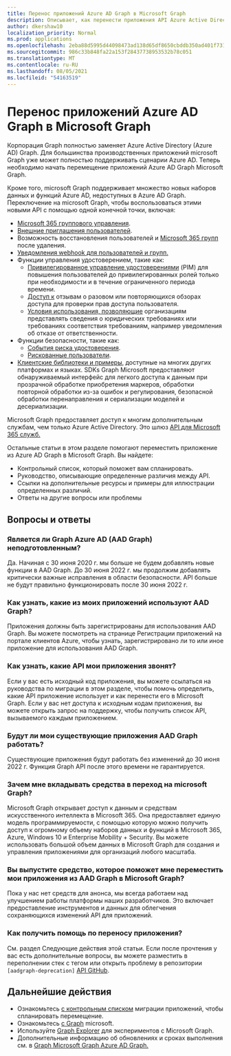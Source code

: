 ```yaml
---
title: Перенос приложений Azure AD Graph в Microsoft Graph
description: Описывает, как перенести приложения API Azure Active Directory (Azure AD) в API Microsoft Graph API.
author: dkershaw10
localization_priority: Normal
ms.prod: applications
ms.openlocfilehash: 2eba88d5995d44098473ad138d65df8650cbddb350ad401f731238b8c381be2b
ms.sourcegitcommit: 986c33b848fa22a153f28437738953532b78c051
ms.translationtype: MT
ms.contentlocale: ru-RU
ms.lasthandoff: 08/05/2021
ms.locfileid: "54163519"
---
```

# <a name="migrate-azure-ad-graph-apps-to-microsoft-graph"></a>Перенос приложений Azure AD Graph в Microsoft Graph

Корпорация Graph полностью заменяет Azure Active Directory (Azure AD) Graph. Для большинства производственных приложений microsoft Graph уже может полностью поддерживать сценарии Azure AD. Теперь необходимо начать перемещение приложений Azure AD Graph Microsoft Graph.

Кроме того, microsoft Graph поддерживает множество новых наборов данных и функций Azure AD, недоступных в Azure AD Graph. Переключение на microsoft Graph, чтобы воспользоваться этими новыми API с помощью одной конечной точки, включая:

- [Microsoft 365 группового управления](/graph/office365-groups-concept-overview).
- [Внешние приглашения пользователей](/graph/api/resources/invitation?view=graph-rest-1.0).
- Возможность восстановления пользователей и [Microsoft 365 групп](/graph/api/resources/directory?view=graph-rest-1.0) после удаления.
- [Уведомления webhook для пользователей и групп.](/graph/webhooks?toc=./ref/toc.json&view=graph-rest-1.0)
- Функции управления удостоверением, такие как:
  - [Привилегированное управление удостоверениями](/graph/api/resources/privilegedidentitymanagement-root?view=graph-rest-beta) (PIM) для повышения пользователей до привилегированных ролей только при необходимости и в течение ограниченного периода времени.
  - [Доступ к](/graph/api/resources/accessreviews-root?view=graph-rest-beta) отзывам о разовом или повторяющихся обзорах доступа для проверки прав доступа пользователя.
  - [Условия использования, позволяющие](/graph/api/resources/accessreviews-root?view=graph-rest-beta) организациям представлять сведения о юридических требованиях или требованиях соответствия требованиям, например уведомления об отказе от ответственности.
- Функции безопасности, такие как:
  - [События риска удостоверения](/graph/api/resources/identityriskevent?view=graph-rest-beta).
  - [Рискованные пользователи](/graph/api/resources/riskyuser?view=graph-rest-beta).
- [Клиентские библиотеки и примеры,](/graph/) доступные на многих других платформах и языках. SDKs Graph Microsoft предоставляют обнаруживаемый интерфейс для легкого доступа к данным при прозрачной обработке приобретения маркеров, обработки повторной обработки из-за ошибок и регулирования, безопасной обработки перенаправления и сериализации моделей и десериализации.

Microsoft Graph предоставляет доступ к многим дополнительным службам, чем только Azure Active Directory. Это шлюз [API для Microsoft 365 служб.](/graph/)

Остальные статьи в этом разделе помогают переместить приложение из Azure AD Graph в Microsoft Graph. Вы найдете:

- Контрольный список, который поможет вам спланировать.
- Руководство, описывающие определенные различия между API.
- Ссылки на дополнительные ресурсы и примеры для иллюстрации определенных различий.
- Ответы на другие вопросы или проблемы


## <a name="frequently-asked-questions-faq"></a>Вопросы и ответы

### <a name="is-azure-ad-graph-aad-graph-deprecated"></a>Является ли Graph Azure AD (AAD Graph) неподготовленным?  
Да. Начиная с 30 июня 2020 г. мы больше не будем добавлять новые функции в AAD Graph. До 30 июня 2022 г. мы продолжим добавлять критически важные исправления в области безопасности. API больше не будут правильно функционировать после 30 июня 2022 г.

### <a name="how-do-i-know-which-of-my-apps-are-using-aad-graph"></a>Как узнать, какие из моих приложений используют AAD Graph?  
Приложения должны быть зарегистрированы для использования AAD Graph.  Вы можете посмотреть на странице Регистрации приложений на портале клиентов Azure, чтобы узнать, зарегистрировано ли то или иное приложение для использования AAD Graph.

### <a name="how-do-i-know-which-apis-my-applications-are-calling"></a>Как узнать, какие API мои приложения звонят?
Если у вас есть исходный код приложения, вы можете ссылаться на руководства по миграции в этом разделе, чтобы помочь определить, какие API приложение использует и как перенести его в Microsoft Graph. Если у вас нет доступа к исходным кодам приложения, вы можете открыть запрос на поддержку, чтобы получить список API, вызываемого каждым приложением. [](developer-support-help-options.md#open-a-support-request)

### <a name="will-my-existing-aad-graph-apps-continue-to-work"></a>Будут ли мои существующие приложения AAD Graph работать? 
Существующие приложения будут работать без изменений до 30 июня 2022 г. Функция Graph API после этого времени не гарантируется.

### <a name="why-should-i-invest-in-moving-to-microsoft-graph"></a>Зачем мне вкладывать средства в переход на microsoft Graph?  
Microsoft Graph открывает доступ к данным и средствам искусственного интеллекта в Microsoft 365. Она предоставляет единую модель программируемости, с помощью которую можно получить доступ к огромному объему наборов данных и функций в Microsoft 365, Azure, Windows 10 и Enterprise Mobility + Security. Вы можете использовать большой объем данных в Microsoft Graph для создания и управления приложениями для организаций любого масштаба.

### <a name="will-you-release-a-tool-that-helps-me-move-my-apps-from-aad-graph-to-microsoft-graph"></a>Вы выпустите средство, которое поможет мне переместить мои приложения из AAD Graph в Microsoft Graph?  
Пока у нас нет средств для анонса, мы всегда работаем над улучшением работы платформы наших разработчиков. Это включает предоставление инструментов и данных для облегчения сохраняющихся изменений API для приложений.

### <a name="how-do-i-get-help-migrating-my-application"></a>Как получить помощь по переносу приложения?  
См. раздел Следующие действия этой статьи. Если после прочтения у вас есть дополнительные вопросы, вы можете разместить в переполнении стек с тегом или открыть проблему в репозитории `[aadgraph-deprecation]` [API GitHub](https://github.com/microsoftgraph).


## <a name="next-steps"></a>Дальнейшие действия

- Ознакомьтесь [с контрольным списком](migrate-azure-ad-graph-planning-checklist.md) миграции приложений, чтобы спланировать перемещение.
- Ознакомьтесь [с Graph](/graph/overview) microsoft.
- Используйте [Graph Explorer](https://aka.ms/ge) для экспериментов с Microsoft Graph.
- Дополнительные информацию об обновлениях и сроках выполнения см. в [Graph Microsoft Graph Azure AD Graph.](https://developer.microsoft.com/graph/blogs/microsoft-graph-or-azure-ad-graph/)

